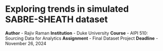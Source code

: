 # Exploring trends in simulated SABRE-SHEATH dataset

**Author** - Rajiv Raman
**Institution** - Duke University
**Course** - AIPI 510: Sourcing Data for Analytics
**Assignment** - Final Dataset Project
**Deadline** - November 26, 2024
